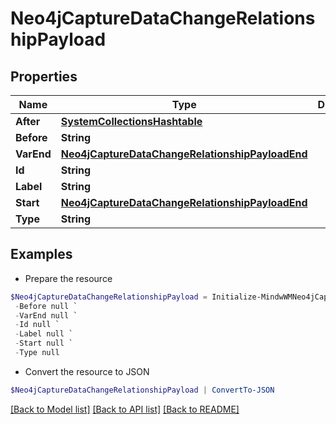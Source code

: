 # Neo4jCaptureDataChangeRelationshipPayload
## Properties

Name | Type | Description | Notes
------------ | ------------- | ------------- | -------------
**After** | [**SystemCollectionsHashtable**](.md) |  | 
**Before** | **String** |  | 
**VarEnd** | [**Neo4jCaptureDataChangeRelationshipPayloadEnd**](Neo4jCaptureDataChangeRelationshipPayloadEnd.md) |  | 
**Id** | **String** |  | 
**Label** | **String** |  | 
**Start** | [**Neo4jCaptureDataChangeRelationshipPayloadEnd**](Neo4jCaptureDataChangeRelationshipPayloadEnd.md) |  | 
**Type** | **String** |  | 

## Examples

- Prepare the resource
```powershell
$Neo4jCaptureDataChangeRelationshipPayload = Initialize-MindwWMNeo4jCaptureDataChangeRelationshipPayload  -After null `
 -Before null `
 -VarEnd null `
 -Id null `
 -Label null `
 -Start null `
 -Type null
```

- Convert the resource to JSON
```powershell
$Neo4jCaptureDataChangeRelationshipPayload | ConvertTo-JSON
```

[[Back to Model list]](../README.md#documentation-for-models) [[Back to API list]](../README.md#documentation-for-api-endpoints) [[Back to README]](../README.md)

